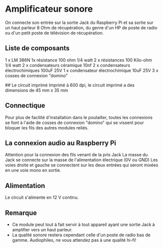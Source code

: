 # Amplificateur sonore

On connecte son entrée sur la sortie Jack du Raspberry Pi et sa sortie sur un haut parleur 8 Ohm de récupération, du genre d'un HP de poste de radio ou d'un petit poste de télévision de récupération. 

## Liste de composants
1 x LM 386N
1x résistance 100 ohm 1/4 watt
2 x résistances 100 Kilo-ohm 1/4 watt
2 x condensateurs céramique 10nf 
2 x condensateurs électrochimiques 100uF 25V
1 x condensateur électrochimique 10uF 25V
3 x cosses de connexion "domino"

## Le circuit imprimé
Imprimé à 600 dpi, le circuit imprimé a des dimensions de 45 mm x 35 mm

## Connectique
Pour plus de facilité d'installation dans le poulailler, toutes les connexions se font à l'aide de cosses de connexion "domino" qui se vissent pour bloquer les fils des autres modules reliés.

## La connexion audio au Raspberry Pi
Attention pour la connexion des fils venant de la pris Jack
La masse du Jack se connecte sur la masse de l'alimentation électrique (0V ou GND)
Les voies droite et gauche se connectent sur les deux entrées qui seront mixées en une voie mono en sortie.

## Alimentation
Le circuit s'alimente en 12 V continu.

## Remarque
- Ce module peut tout à fait servir à tout appareil ayant une sortie Jack à amplifier vers un haut parleur. 
- La qualité sonore restera cependant celle d'un poste de radio bas de gamme. Audiophiles, ne vous attendez pas à une qualité hi-fi!
